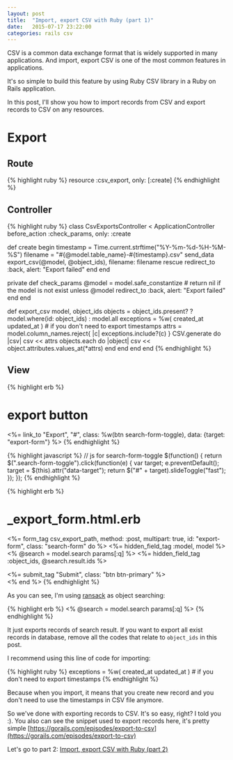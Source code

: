 ```yaml
---
layout: post
title:  "Import, export CSV with Ruby (part 1)"
date:   2015-07-17 23:22:00
categories: rails csv
---
```


CSV is a common data exchange format that is widely supported in many applications. And import, export CSV is one of the most common features in applications.

It's so simple to build this feature by using Ruby CSV library in a Ruby on Rails application.

In this post, I'll show you how to import records from CSV and export records to CSV on any resources.

# Export

## Route

{% highlight ruby %}
  resource :csv_export, only: [:create]
{% endhighlight %}

## Controller

{% highlight ruby %}
class CsvExportsController < ApplicationController
  before_action :check_params, only: :create

  def create
    begin
      timestamp = Time.current.strftime("%Y-%m-%d-%H-%M-%S")
      filename = "#{@model.table_name}-#{timestamp}.csv"
      send_data export_csv(@model, @object_ids), filename: filename
    rescue
      redirect_to :back, alert: "Export failed"
    end
  end

  private
  def check_params
    @model = model.safe_constantize # return nil if the model is not exist
    unless @model
      redirect_to :back, alert: "Export failed"
    end
  end

  def export_csv model, object_ids
    objects = object_ids.present? ? model.where(id: object_ids) : model.all
    exceptions = %w( created_at updated_at ) # if you don't need to export timestamps
    attrs = model.column_names.reject{ |c| exceptions.include?(c) }
    CSV.generate do |csv|
      csv << attrs
      objects.each do |object|
        csv << object.attributes.values_at(*attrs)
      end
    end
  end
end
{% endhighlight %}

## View

{% highlight erb %}
# export button
<%= link_to "Export", "#", class: %w(btn search-form-toggle), data: {target: "export-form"} %>
{% endhighlight %}

{% highlight javascript %}
// js for search-form-toggle
$(function() {
  return $(".search-form-toggle").click(function(e) {
    var target;
    e.preventDefault();
    target = $(this).attr("data-target");
    return $("#" + target).slideToggle("fast");
  });
});
{% endhighlight %}

{% highlight erb %}
# _export_form.html.erb
<%= form_tag csv_export_path, method: :post, multipart: true, id: "export-form", class: "search-form" do %>
  <%= hidden_field_tag :model, model %>
  <% @search = model.search params[:q] %>
  <%= hidden_field_tag :object_ids, @search.result.ids %>

  <div class="text-center">
    <%= submit_tag "Submit", class: "btn btn-primary" %>
  </div>
<% end %>
{% endhighlight %}

As you can see, I'm using [ransack](https://github.com/activerecord-hackery/ransack) as object searching:

{% highlight erb %}
<% @search = model.search params[:q] %>
{% endhighlight %}

It just exports records of search result. If you want to export all exist records in database, remove all the codes that relate to ```object_ids``` in this post.

I recommend using this line of code for importing:

{% highlight ruby %}
exceptions = %w( created_at updated_at ) # if you don't need to export timestamps
{% endhighlight %}

Because when you import, it means that you create new record and you don't need to use the timestamps in CSV file anymore.


So we've done with exporting records to CSV. It's so easy, right? I told you :). You also can see the snippet used to export records here, it's pretty simple [https://gorails.com/episodes/export-to-csv](https://gorails.com/episodes/export-to-csv)

Let's go to part 2:
[Import, export CSV with Ruby (part 2)](/rails/csv/2015/07/29/import-export-csv-with-ruby-part-2.html)
